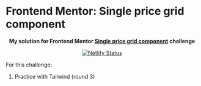 # Frontend Mentor: Single price grid component

<p align="center"><strong align="center">My solution for Frontend Mentor <a href="https://www.frontendmentor.io/challenges/single-price-grid-component-5ce41129d0ff452fec5abbbc">Single price grid component</a> challenge</strong></p>

<p align="center">
  <a href="https://app.netlify.com/sites/p1t1ch-fm-single-price-grid-component/deploys">
    <img
      src="https://api.netlify.com/api/v1/badges/ad026cd8-9174-4366-ab81-0c4e4a5f8701/deploy-status"
      alt="Netlify Status"
    />
  </a>
</p>

For this challenge:

1. Practice with Tailwind (round 3)
